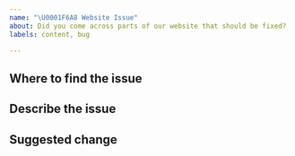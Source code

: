 ```yaml
---
name: "\U0001F6A8 Website Issue"
about: Did you come across parts of our website that should be fixed?
labels: content, bug

---
```

<!--
Thanks for reporting an issue on the website 🙌 ❤️

Before opening a new issue, please make sure that we do not have any duplicates already open. You can ensure this by searching the issue list for this repository. If there is a duplicate, please close your issue and add a comment to the existing issue instead.
-->

## Where to find the issue
<!-- Be as specific as possible by naming the URL path, page, and ideally paragraph. -->

## Describe the issue
<!-- Please let us know what exactly is the issue with that part of the website -->

## Suggested change
<!-- If you have ideas on how to fix this issue, please note them here, or consider creating a Pull Request -->
